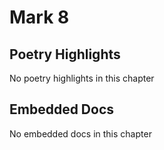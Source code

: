 # Mark 8

## Poetry Highlights

No poetry highlights in this chapter

## Embedded Docs

No embedded docs in this chapter

